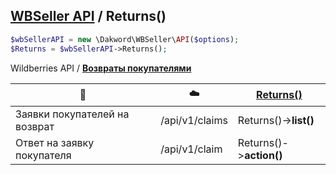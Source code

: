 ## [WBSeller API](docs/API.md) / Returns()

```php
$wbSellerAPI = new \Dakword\WBSeller\API($options);
$Returns = $wbSellerAPI->Returns();
```

Wildberries API / [**Возвраты покупателями**](https://openapi.wb.ru/returns/api/ru/)

| :speech_balloon: | :cloud: | [Returns()](src/API/Endpoint/Returns.php) |
| ---------------- | ------- | ----------------------------------------- |
| Заявки покупателей на возврат  | /api/v1/claims  | Returns()->**list()**    |
| Ответ на заявку покупателя     | /api/v1/claim   | Returns()->**action()**  |
